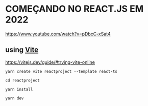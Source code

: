 # COMEÇANDO NO REACT.JS EM 2022

https://www.youtube.com/watch?v=pDbcC-xSat4  

## using [Vite](https://vitejs.dev/)

https://vitejs.dev/guide/#trying-vite-online  

```
yarn create vite reactproject --template react-ts
```

```
cd reactproject
```

```
yarn install
```

```
yarn dev
```